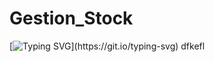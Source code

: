 # Gestion_Stock
[![Typing SVG](https://readme-typing-svg.herokuapp.com?font=Fira+Code&weight=700&size=27&pause=1000&color=FF7A19&background=FCFFCC00&width=600&height=60&lines=Hello+%26+Welcome!;This+is+a+Stock+Managing+Project.)](https://git.io/typing-svg)
 dfkefl

